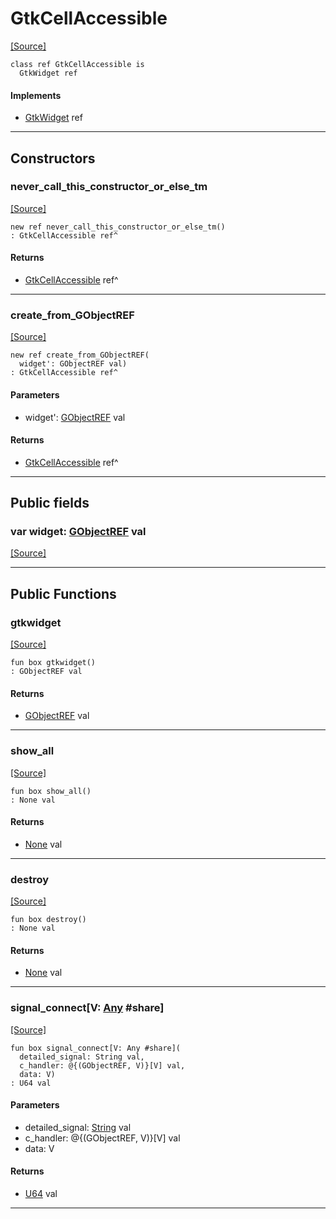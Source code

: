 # GtkCellAccessible
<span class="source-link">[[Source]](src/gtk3/GtkCellAccessible.md#L6)</span>
```pony
class ref GtkCellAccessible is
  GtkWidget ref
```

#### Implements

* [GtkWidget](gtk3-GtkWidget.md) ref

---

## Constructors

### never_call_this_constructor_or_else_tm
<span class="source-link">[[Source]](src/gtk3/GtkCellAccessible.md#L10)</span>


```pony
new ref never_call_this_constructor_or_else_tm()
: GtkCellAccessible ref^
```

#### Returns

* [GtkCellAccessible](gtk3-GtkCellAccessible.md) ref^

---

### create_from_GObjectREF
<span class="source-link">[[Source]](src/gtk3/GtkCellAccessible.md#L13)</span>


```pony
new ref create_from_GObjectREF(
  widget': GObjectREF val)
: GtkCellAccessible ref^
```
#### Parameters

*   widget': [GObjectREF](gtk3-..-gobject-GObjectREF.md) val

#### Returns

* [GtkCellAccessible](gtk3-GtkCellAccessible.md) ref^

---

## Public fields

### var widget: [GObjectREF](gtk3-..-gobject-GObjectREF.md) val
<span class="source-link">[[Source]](src/gtk3/GtkCellAccessible.md#L7)</span>



---

## Public Functions

### gtkwidget
<span class="source-link">[[Source]](src/gtk3/GtkCellAccessible.md#L9)</span>


```pony
fun box gtkwidget()
: GObjectREF val
```

#### Returns

* [GObjectREF](gtk3-..-gobject-GObjectREF.md) val

---

### show_all
<span class="source-link">[[Source]](src/gtk3/GtkWidget.md#L4)</span>


```pony
fun box show_all()
: None val
```

#### Returns

* [None](builtin-None.md) val

---

### destroy
<span class="source-link">[[Source]](src/gtk3/GtkWidget.md#L10)</span>


```pony
fun box destroy()
: None val
```

#### Returns

* [None](builtin-None.md) val

---

### signal_connect\[V: [Any](builtin-Any.md) #share\]
<span class="source-link">[[Source]](src/gtk3/GtkWidget.md#L13)</span>


```pony
fun box signal_connect[V: Any #share](
  detailed_signal: String val,
  c_handler: @{(GObjectREF, V)}[V] val,
  data: V)
: U64 val
```
#### Parameters

*   detailed_signal: [String](builtin-String.md) val
*   c_handler: @{(GObjectREF, V)}[V] val
*   data: V

#### Returns

* [U64](builtin-U64.md) val

---

